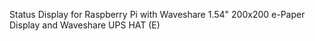 Status Display for Raspberry Pi with Waveshare 1.54" 200x200 e-Paper Display and Waveshare UPS HAT (E)
